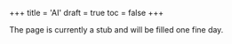 +++
title = 'AI'
draft = true
toc = false
+++

The page is currently a stub and will be filled one fine day.